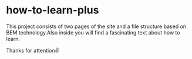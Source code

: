 # how-to-learn-plus
This project consists of two pages of the site and a file structure based on BEM technology.Also inside you will find a fascinating text about how to learn.


Thanks for attention✌️
